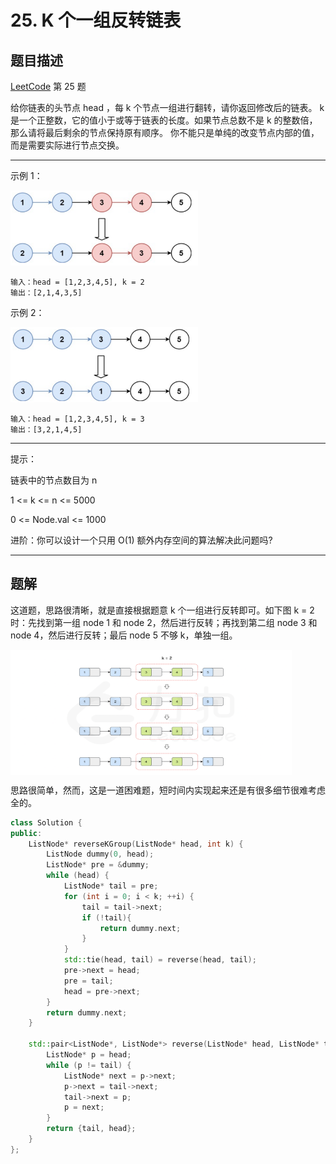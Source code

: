 # 25. K 个一组反转链表

## 题目描述

[LeetCode](https://leetcode.cn/problems/reverse-nodes-in-k-group/) 第 25 题

给你链表的头节点 head ，每 k 个节点一组进行翻转，请你返回修改后的链表。
k 是一个正整数，它的值小于或等于链表的长度。如果节点总数不是 k 的整数倍，那么请将最后剩余的节点保持原有顺序。
你不能只是单纯的改变节点内部的值，而是需要实际进行节点交换。

---

示例 1：

<img src="./01.png#pic_center" alt="示例1" width="300" height="120"/>

```
输入：head = [1,2,3,4,5], k = 2
输出：[2,1,4,3,5]
```

示例 2：

<img src="./02.png#pic_center" alt="示例2" width="300" height="120"/>

```
输入：head = [1,2,3,4,5], k = 3
输出：[3,2,1,4,5]
```

---

提示：

链表中的节点数目为 n

1 <= k <= n <= 5000

0 <= Node.val <= 1000

进阶：你可以设计一个只用 O(1) 额外内存空间的算法解决此问题吗?

---

## 题解

这道题，思路很清晰，就是直接根据题意 k 个一组进行反转即可。如下图 k = 2 时：先找到第一组 node 1 和 node 2，然后进行反转；再找到第二组 node 3 和 node 4，然后进行反转；最后 node 5 不够 k，单独一组。

<img src="./03.png" align='middle' alt="题解" width="450" height="200"/>

思路很简单，然而，这是一道困难题，短时间内实现起来还是有很多细节很难考虑全的。


``` c++
class Solution {
public:
    ListNode* reverseKGroup(ListNode* head, int k) {
        ListNode dummy(0, head);
        ListNode* pre = &dummy;
        while (head) {
            ListNode* tail = pre;
            for (int i = 0; i < k; ++i) {
                tail = tail->next;
                if (!tail){
                    return dummy.next;
                }
            }
            std::tie(head, tail) = reverse(head, tail);
            pre->next = head;
            pre = tail;
            head = pre->next;
        }
        return dummy.next;
    }

    std::pair<ListNode*, ListNode*> reverse(ListNode* head, ListNode* tail) {
        ListNode* p = head;
        while (p != tail) {
            ListNode* next = p->next;
            p->next = tail->next;
            tail->next = p;
            p = next;
        }
        return {tail, head};
    }
};
```